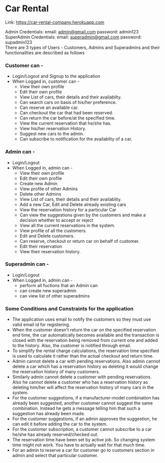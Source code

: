 Car Rental
================

Link: https://car-rental-company.herokuapp.com

Admin Credentials: email: admin@gmail.com password: admin123<br>
SuperAdmin Credentials: email: superadmin@gmail.com password: supadmin123  
There are 3 types of Users - Customers, Admins and Superadmins and their functionalities are described as follows  

### Customer can -
* Login/Logout and Signup to the application
* When Logged in, customer can -
  * View their own profile
  * Edit their own profile
  * View List of cars, their details and their availablity.
  * Can search cars on basis of his/her preference.
  * Can reserve an available car.
  * Can checkout the car that had been reserved.
  * Can return the car before/at the specified time.
  * View the current reservation that he/she has.
  * View his/her reservation History.
  * Suggest new cars to the admin.
  * Can subscribe to notification for the availablity of a car.
    
### Admin can - 
* Login/Logout 
* When Logged in, admin can -
  * View their own profile
  * Edit their own profile
  * Create new Admin
  * View profile of other Admins
  * Delete other Admins
  * View List of cars, their details and their availablity.
  * Add a new Car, Edit and Delete already existing cars
  * View the reservation history for a particular Car
  * Can view the suggestions given by the customers and make a decision whether to accept or reject
  * View all the current reservations in the system.
  * View profile of all the customers.
  * Edit and Delete customers.
  * Can reserve, checkout or return car on behalf of customer.
  * Edit their reservation
  * View their reservation history.
    
### Superadmin can -
* Login/Logout 
* When Logged in, admin can -
  * perform all fuctions that an Admin can
  * can create new superadmin
  * can view list of other superadmins
    
### Some Conditions and Constraints for the application
* The application uses email to notify the customers so they must use valid email id for registering.
* When the customer doesn't return the car on the specified reservation end time, the car automatically becomes available and the transaction is closed with the reservation being removed from current one and added to the history. Also, the customer is notified through email.
* To simplify the rental charge calculations, the reservation time specified is used to calculate it rather than the actual checkout and return time.
* Admin cannot delete a car with pending reservations. Also admin cannot delete a car which has a reservation history as deleting it would change the reservation history of many customers.
* Similarly admin cannot delete a customer with pending reservations. Also he cannot delete a customer who has a reservation history as deleting him/her will affect the reservation history of many cars in the system.
* For the customer suggestions, if a manufacturer-model combination has already been suggested, another customer cannot suggest the same combination. Instead he gets a message telling him that such a suggestion has already been made. 
* For the customer suggestions, if an admin approves the suggestion, he can edit it before adding the car to the system.
* For the customer subscription, a customer cannot subscribe to a car he/she has already reserved/checked out.
* The reservation time have been set by active job. So changing system time might not work. You have to actually wait for that much time.
* For an admin to reserve a car for customer go to customers section in admin and select that particular customer.

  
